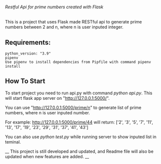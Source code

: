 ###### Restful Api for prime numbers created with Flask


This is a project that uses Flask made RESTful api to generate prime numbers between 2 and n, where n is user inputed integer.

## Requirements:
    python_version: "3.9"
    pipenv
    Use pipenv to install dependencies from Pipfile with command pipenv install



## How To Start
To start project you need to run api.py with command *python api.py*. This will start flask app server on "http://127.0.0.1:5000/".

You can use "http://127.0.0.1:5000/prime/n" to generate list of prime numbers, where n is user inputed number.

For example:
http://127.0.0.1:5000/prime/44 will return: ['2', '3', '5', '7', '11', '13', '17', '19', '23', '29', '31', '37', '41', '43']


You can also use *python test.py* while running server to show inputed list in teminal.



__ This project is still developed and updated, and Readme file will also be updated when new features are added. __
